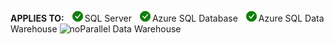 <Token>**APPLIES TO:** ![yes](media/yes.png)SQL Server ![yes](media/yes.png)Azure SQL Database ![yes](media/yes.png)Azure SQL Data Warehouse ![no](media/no.png)Parallel Data Warehouse </Token>